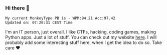 ### Hi there 👋
<!-- PB START -->
```
My current MonkeyType PB is - WPM:94.21 Acc:97.42
Updated on: 07:20:31 CEST Time
```
<!-- PB END -->
I'm an IT person, just overall. I like CTFs, hacking, coding games, making Python apps. Just a lot of stuff.
You can check out my website [here](https://skill3472.github.io/).
I will probably add some interesting stuff here, when I get the idea to do so. Take care ❤️
